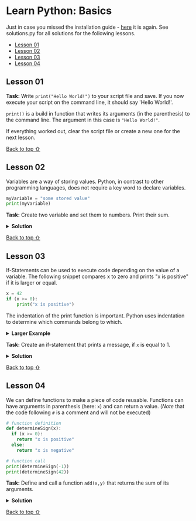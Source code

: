 # Learn Python: Basics

Just in case you missed the installation guide - [here](..) it is again. See solutions.py for all solutions for the following lessons.

- [Lesson 01](#lesson-01)
- [Lesson 02](#lesson-02)
- [Lesson 03](#lesson-03)
- [Lesson 04](#lesson-04)

## Lesson 01

**Task:** Write `print("Hello World!")` to your script file and save. If you now execute your script on the command line, it should say 'Hello World!'.

`print()` is a build in function that writes its arguments (in the parenthesis) to the command line. The argument in this case is `"Hello World!"`.

If everything worked out, clear the script file or create a new one for the next lesson.

[Back to top &#8679;](#learn-python)

## Lesson 02

Variables are a way of storing values. Python, in contrast to other programming languages, does not require a key word to declare variables.

```python
myVariable = "some stored value"
print(myVariable)
```

**Task:** Create two variable and set them to numbers. Print their sum.

<details>
<summary><b>Solution</b></summary>

```python
x = 1
y = 41
print(x+y)
```
Result: `42`

</details>

[Back to top &#8679;](#learn-python)

## Lesson 03

If-Statements can be used to execute code depending on the value of a variable. The following snippet compares x to zero and prints "x is positive" if it is larger or equal.

```python
x = 42
if (x >= 0):
    print("x is positive")
```

The indentation of the print function is important. Python uses indentation to determine which commands belong to which.

<details>
<summary><b>Larger Example</b></summary>

```python
x = 42
if (x == 1):
    print("Print this if x is equal to one")

print("No indentation - print this no matter what")
```

</details>

**Task:** Create an if-statement that prints a message, if `x` is equal to 1.

<details>
<summary><b>Solution</b></summary>

```python
x = 1
if (x == 1):
    print("x is equal to one")
```
Result: `x is equal to one`

</details>

[Back to top &#8679;](#learn-python)

## Lesson 04

We can define functions to make a piece of code reusable. Functions can have arguments in parenthesis (here: `x`) and can return a value. (_Note_ that the code following `#` is a comment and will not be executed)

```python
# function definition
def determineSign(x):
  if (x >= 0):
    return "x is positive"
  else:
    return "x is negative"

# function call
print(determineSign(-1))
print(determineSign(42))
```

**Task:** Define and call a function `add(x,y)` that returns the sum of its arguments.

<details>
<summary><b>Solution</b></summary>

```python
def add(x,y):
  return x+y

print(add(2,5))
```
Result: `7`

</details>

[Back to top &#8679;](#learn-python)
